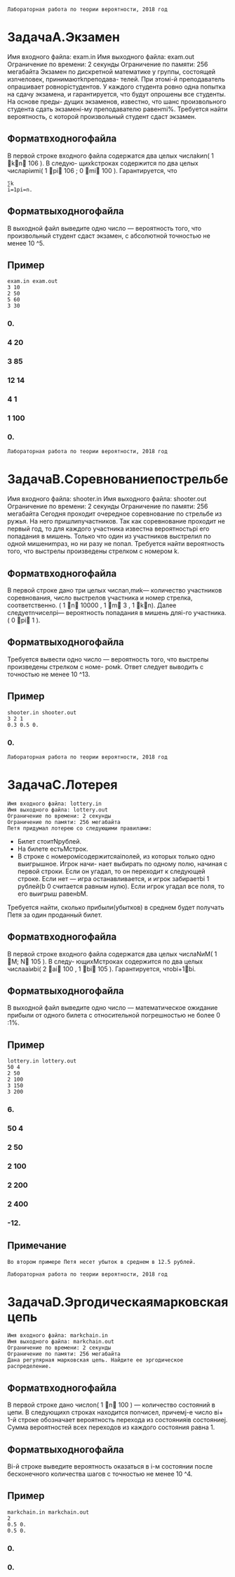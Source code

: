 ```
Лабораторная работа по теории вероятности, 2018 год
```
# ЗадачаA.Экзамен

Имя входного файла: exam.in
Имя выходного файла: exam.out
Ограничение по времени: 2 секунды
Ограничение по памяти: 256 мегабайта
Экзамен по дискретной математике у группы, состоящей изnчеловек, принимаютkпреподава-
телей. При этомi-й преподаватель опрашивает ровноpiстудентов. У каждого студента ровно одна
попытка на сдачу экзамена, и гарантируется, что будут опрошены все студенты. На основе преды-
дущих экзаменов, известно, что шанс произвольного студента сдать экзаменi-му преподавателю
равенmi%. Требуется найти вероятность, с которой произвольный студент сдаст экзамен.

## Форматвходногофайла

В первой строке входного файла содержатся два целых числаkиn( 1 kn 106 ). В следую-
щихkстроках содержится по два целых числаpiиmi( 1 pi 106 ; 0 mi 100 ). Гарантируется,
что

```
∑k
i=1pi=n.
```
## Форматвыходногофайла

В выходной файл выведите одно число — вероятность того, что произвольный студент сдаст
экзамен, с абсолютной точностью не менее 10 ^5.

## Пример

```
exam.in exam.out
3 10
2 50
5 60
3 30
```
### 0.

### 4 20

### 3 85

### 12 14

### 4 1

### 1 100

### 0.


```
Лабораторная работа по теории вероятности, 2018 год
```
# ЗадачаB.Соревнованиепострельбе

Имя входного файла: shooter.in
Имя выходного файла: shooter.out
Ограничение по времени: 2 секунды
Ограничение по памяти: 256 мегабайта
Сегодня проходит очередное соревнование по стрельбе из ружья. На него пришлиnучастников.
Так как соревнование проходит не первый год, то для каждого участника известна вероятностьpi
его попадания в мишень. Только что один из участников выстрелил по одной мишениmраз, но ни
разу не попал. Требуется найти вероятность того, что выстрелы произведены стрелком с номером
k.

## Форматвходногофайла

В первой строке дано три целых числаn,mиk— количество участников соревнования, число
выстрелов участника и номер стрелка, соответственно. ( 1 n 10000 , 1 m 3 , 1 kn). Далее
следуетnчиселpi— вероятность попадания в мишень дляi-го участника. ( 0 pi 1 ).

## Форматвыходногофайла

Требуется вывести одно число — вероятность того, что выстрелы произведены стрелком с номе-
ромk. Ответ следует выводить с точностью не менее 10 ^13.

## Пример

```
shooter.in shooter.out
3 2 1
0.3 0.5 0.
```
### 0.


```
Лабораторная работа по теории вероятности, 2018 год
```
# ЗадачаC.Лотерея

```
Имя входного файла: lottery.in
Имя выходного файла: lottery.out
Ограничение по времени: 2 секунды
Ограничение по памяти: 256 мегабайта
Петя придумал лотерею со следующими правилами:
```
- Билет стоитNрублей.
- На билете естьMстрок.
- В строке с номеромiсодержитсяaiполей, из которых только одно выигрышное. Игрок начи-
    нает выбирать по одному полю, начиная с первой строки. Если он угадал, то он переходит к
    следующей строке. Если нет — игра останавливается, и игрок забираетbi 1 рублей(b 0 считается
    равным нулю). Если игрок угадал все поля, то его выигрыш равенbM.

Требуется найти, сколько прибыли(убытков) в среднем будет получать Петя за один проданный
билет.

## Форматвходногофайла

В первой строке входного файла содержатся два целых числаNиM( 1 M; N 105 ). В следу-
ющихMстроках содержится по два целых числаaiиbi( 2 ai 100 , 1 bi 105 ). Гарантируется,
чтоbi+1bi.

## Форматвыходногофайла

В выходной файл выведите одно число — математическое ожидание прибыли от одного билета
с относительной погрешностью не более 0 :1%.

## Пример

```
lottery.in lottery.out
50 4
2 50
2 100
3 150
3 200
```
### 6.

### 50 4

### 2 50

### 2 100

### 2 200

### 2 400

### -12.

## Примечание

```
Во втором примере Петя несет убыток в среднем в 12.5 рублей.
```

```
Лабораторная работа по теории вероятности, 2018 год
```
# ЗадачаD.Эргодическаямарковскаяцепь

```
Имя входного файла: markchain.in
Имя выходного файла: markchain.out
Ограничение по времени: 2 секунды
Ограничение по памяти: 256 мегабайта
Дана регулярная марковская цепь. Найдите ее эргодическое распределение.
```
## Форматвходногофайла

В первой строке дано числоn( 1 n 100 ) — количество состояний в цепи. В следующихn
строках находится поnчисел, причемj-е число вi+ 1-й строке обозначает вероятность перехода
из состоянияiв состояниеj. Сумма вероятностей всех переходов из каждого состояния равна 1.

## Форматвыходногофайла

Вi-й строке выведите вероятность оказаться в i-м состоянии после бесконечного количества
шагов с точностью не менее 10 ^4.

## Пример

```
markchain.in markchain.out
2
0.5 0.
0.5 0.
```
### 0.

### 0.


